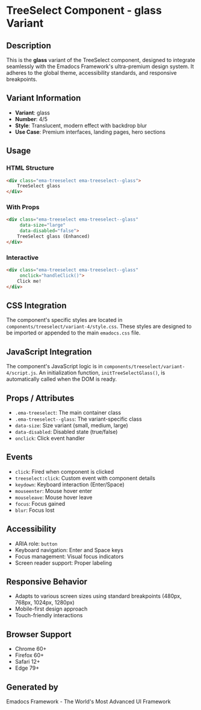 # TreeSelect Component - glass Variant

## Description
This is the **glass** variant of the TreeSelect component, designed to integrate seamlessly with the Emadocs Framework's ultra-premium design system. It adheres to the global theme, accessibility standards, and responsive breakpoints.

## Variant Information
- **Variant**: glass
- **Number**: 4/5
- **Style**: Translucent, modern effect with backdrop blur
- **Use Case**: Premium interfaces, landing pages, hero sections

## Usage

### HTML Structure
```html
<div class="ema-treeselect ema-treeselect--glass">
    TreeSelect glass
</div>
```

### With Props
```html
<div class="ema-treeselect ema-treeselect--glass" 
     data-size="large" 
     data-disabled="false">
    TreeSelect glass (Enhanced)
</div>
```

### Interactive
```html
<div class="ema-treeselect ema-treeselect--glass" 
     onclick="handleClick()">
    Click me!
</div>
```

## CSS Integration
The component's specific styles are located in `components/treeselect/variant-4/style.css`. These styles are designed to be imported or appended to the main `emadocs.css` file.

## JavaScript Integration
The component's JavaScript logic is in `components/treeselect/variant-4/script.js`. An initialization function, `initTreeSelectGlass()`, is automatically called when the DOM is ready.

## Props / Attributes
- `.ema-treeselect`: The main container class
- `.ema-treeselect--glass`: The variant-specific class
- `data-size`: Size variant (small, medium, large)
- `data-disabled`: Disabled state (true/false)
- `onclick`: Click event handler

## Events
- `click`: Fired when component is clicked
- `treeselect:click`: Custom event with component details
- `keydown`: Keyboard interaction (Enter/Space)
- `mouseenter`: Mouse hover enter
- `mouseleave`: Mouse hover leave
- `focus`: Focus gained
- `blur`: Focus lost

## Accessibility
- ARIA role: `button`
- Keyboard navigation: Enter and Space keys
- Focus management: Visual focus indicators
- Screen reader support: Proper labeling

## Responsive Behavior
- Adapts to various screen sizes using standard breakpoints (480px, 768px, 1024px, 1280px)
- Mobile-first design approach
- Touch-friendly interactions

## Browser Support
- Chrome 60+
- Firefox 60+
- Safari 12+
- Edge 79+

## Generated by
Emadocs Framework - The World's Most Advanced UI Framework
